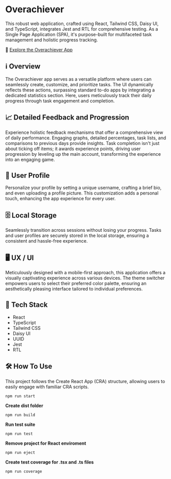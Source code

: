 # **Overachiever**

This robust web application, crafted using React, Tailwind CSS, Daisy UI, and TypeScript, integrates Jest and RTL for comprehensive testing. As a Single Page Application (SPA), it's purpose-built for multifaceted task management and holistic progress tracking.

🚀 [Explore the Overachiever App](https://overachiever-app.netlify.app/)


## **ℹ️ Overview**

The Overachiever app serves as a versatile platform where users can seamlessly create, customize, and prioritize tasks. The UI dynamically reflects these actions, surpassing standard to-do apps by integrating a dedicated statistics section. Here, users meticulously track their daily progress through task engagement and completion.

## **📈 Detailed Feedback and Progression**

Experience holistic feedback mechanisms that offer a comprehensive view of daily performance. Engaging graphs, detailed percentages, task lists, and comparisons to previous days provide insights. Task completion isn't just about ticking off items; it awards experience points, driving user progression by leveling up the main account, transforming the experience into an engaging game.

## **👤 User Profile**

Personalize your profile by setting a unique username, crafting a brief bio, and even uploading a profile picture. This customization adds a personal touch, enhancing the app experience for every user.

## **🗄️ Local Storage**

Seamlessly transition across sessions without losing your progress. Tasks and user profiles are securely stored in the local storage, ensuring a consistent and hassle-free experience.

## **🖥️ UX / UI**

Meticulously designed with a mobile-first approach, this application offers a visually captivating experience across various devices. The theme switcher empowers users to select their preferred color palette, ensuring an aesthetically pleasing interface tailored to individual preferences.

## 🔧 **Tech Stack**

- React
- TypeScript
- Tailwind CSS
- Daisy UI
- UUID
- Jest
- RTL

## 🛠️ **How To Use**

This project follows the Create React App (CRA) structure, allowing users to easily engage with familiar CRA scripts.

```npm
npm run start
```

**Create dist folder**

```npm
npm run build
```

**Run test suite**

```npm
npm run test
```

**Remove project for React enviroment**

```npm
npm run eject
```

**Create test coverage for .tsx and .ts files**

```npm
npm run coverage
```
